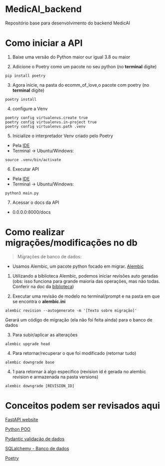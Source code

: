 # MedicAI_backend
Repositório base para desenvolvimento do backend MedicAI

# Como iniciar a API 

1. Baixe uma versão do Python maior our igual 3.8 ou maior 

2. Adicione o Poetry como um pacote no seu python (no **terminal** digite) 

```shell
pip install poetry
```

3. Agora inicie, na pasta do ecomm_of_love,o pacote com poetry (no **terminal** digite) 

```shell
poetry install
```

4. configure a Venv 

```shell
poetry config virtualenvs.create true
poetry config virtualenvs.in-project true
poetry config virtualenvs.path .venv
```

5. Inicialize o interpretador Venv criado pelo Poetry 

* Pela [IDE](https://code.visualstudio.com/docs/python/environments)
* Terminal -> Ubuntu/Windows:
```shell
source .venv/bin/activate
```

6. Executar API 

* Pela [IDE](https://code.visualstudio.com/docs/python/environments)
* Terminal -> Ubuntu/Windows:
 ```shell
 python3 main.py
 ``` 

7. Acessar o docs da API

* 0.0.0.0:8000/docs  



# Como realizar migrações/modificações no db

> Migrações de banco de dados: 

* Usamos Alembic, um pacote python focado em migrar. [Alembic](https://alembic.sqlalchemy.org/en/latest/tutorial.html)


1. Utilizando a biblioteca Alembic, podemos iniciar revisões auto geradas (obs: isso funciona para grande maioria das operações, mas não todas. Conferir na doc da [biblioteca](https://alembic.sqlalchemy.org/en/latest/autogenerate.html))

2. Executar uma revisão de modelo no terminal/prompt e na pasta em que se encontra o **alembic.ini** 

```shell
alembic revision --autogenerate -m '[Texto sobre migração]'
```
Gerará um código de migração (ela não foi feita ainda) para o banco de dados

3. Para subir/aplicar as alterações 

```shell
alembic upgrade head
```

4. Para retornar/recuperar o que foi modificado (retornar tudo)

```shell
alembic downgrade base 
```

4. 1 para retornar à algo especifico (revision id é gerada no alembic revision e armazenada na pasta versions)

```shell
alembic downgrade [REVISION_ID] 
```


# Conceitos podem ser revisados aqui

[FastAPI website](https://fastapi.tiangolo.com/)

[Python POO](https://pythonacademy.com.br/blog/introducao-a-programacao-orientada-a-objetos-no-python)

[Pydantic validação de dados](https://docs.pydantic.dev/latest/)

[SQLalchemy - Banco de dados](https://www.sqlalchemy.org/)

[Poetry](https://python-poetry.org/)